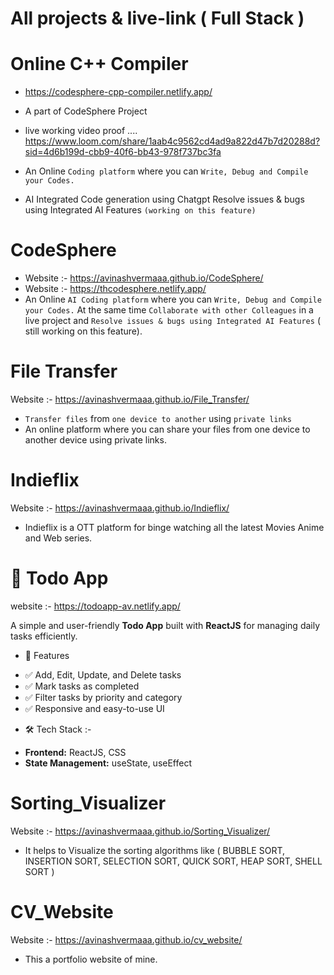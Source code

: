 # All projects & live-link ( Full Stack )

# Online C++ Compiler
* https://codesphere-cpp-compiler.netlify.app/

* A part of CodeSphere Project
* live working video proof ....   https://www.loom.com/share/1aab4c9562cd4ad9a822d47b7d20288d?sid=4d6b199d-cbb9-40f6-bb43-978f737bc3fa
*  An Online `Coding platform` where you can `Write, Debug and Compile your Codes.`
* AI Integrated Code generation using Chatgpt  Resolve issues & bugs using Integrated AI Features `(working on this feature)`

# CodeSphere
* Website :- https://avinashvermaaa.github.io/CodeSphere/
* Website :- https://thcodesphere.netlify.app/
*  An Online `AI Coding platform` where you can `Write, Debug and Compile your Codes.`
   At the same time `Collaborate with other Colleagues` in a live project and `Resolve issues & bugs using Integrated AI Features` ( still working on this feature).

# File Transfer
Website :- https://avinashvermaaa.github.io/File_Transfer/
* `Transfer files` from `one device to another` using `private links`
* An online platform where you can share your files from one device to another device using private links.

# Indieflix
Website :- https://avinashvermaaa.github.io/Indieflix/
* Indieflix is a OTT platform for binge watching all the latest Movies Anime and Web series.

# 📌 Todo App
  website :- https://todoapp-av.netlify.app/  

A simple and user-friendly **Todo App** built with **ReactJS** for managing daily tasks efficiently.  

* 🚀 Features  
- ✅ Add, Edit, Update, and Delete tasks  
- ✅ Mark tasks as completed  
- ✅ Filter tasks by priority and category  
- ✅ Responsive and easy-to-use UI  

* 🛠️ Tech Stack  :- 
- **Frontend:** ReactJS, CSS  
- **State Management:** useState, useEffect  

# Sorting_Visualizer
Website :- https://avinashvermaaa.github.io/Sorting_Visualizer/
* It helps to Visualize the sorting algorithms like ( BUBBLE SORT, INSERTION SORT, SELECTION SORT, QUICK SORT, HEAP SORT, SHELL SORT )


# CV_Website
Website :- https://avinashvermaaa.github.io/cv_website/
* This a portfolio website of mine. 
